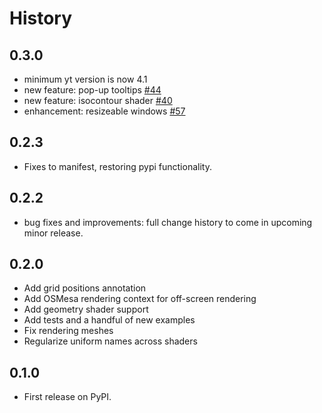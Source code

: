 # History

## 0.3.0

* minimum yt version is now 4.1
* new feature: pop-up tooltips [#44](https://github.com/yt-project/yt_idv/pull/44)
* new feature: isocontour shader [#40](https://github.com/yt-project/yt_idv/pull/40)
* enhancement: resizeable windows [#57](https://github.com/yt-project/yt_idv/pull/57)

## 0.2.3
* Fixes to manifest, restoring pypi functionality.

## 0.2.2
* bug fixes and improvements: full change history to come in upcoming minor release.

## 0.2.0

* Add grid positions annotation
* Add OSMesa rendering context for off-screen rendering
* Add geometry shader support
* Add tests and a handful of new examples
* Fix rendering meshes
* Regularize uniform names across shaders

## 0.1.0

* First release on PyPI.
